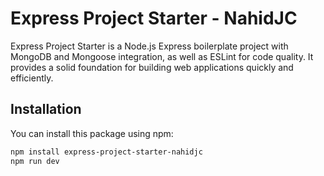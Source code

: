 # Express Project Starter - NahidJC

Express Project Starter is a Node.js Express boilerplate project with MongoDB and Mongoose integration, as well as ESLint for code quality. It provides a solid foundation for building web applications quickly and efficiently.

## Installation

You can install this package using npm:

```bash
npm install express-project-starter-nahidjc
npm run dev